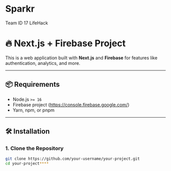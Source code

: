 # Sparkr
Team ID 17 LifeHack

# 🔥 Next.js + Firebase Project

This is a web application built with **Next.js** and **Firebase** for features like authentication, analytics, and more.

---

## 📦 Requirements

- Node.js `>= 16`
- Firebase project (https://console.firebase.google.com/)
- Yarn, npm, or pnpm

---

## 🛠️ Installation

### 1. Clone the Repository

```bash
git clone https://github.com/your-username/your-project.git
cd your-project****
